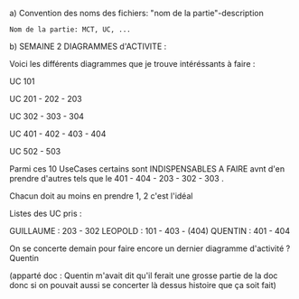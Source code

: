 a) Convention des noms des fichiers:
	"nom de la partie"-description
	
	Nom de la partie: MCT, UC, ...
	
	
b) SEMAINE 2 DIAGRAMMES d'ACTIVITE :

Voici les différents diagrammes que je trouve intéréssants à faire : 

UC 101

UC 201 - 202 - 203

UC 302 - 303 - 304 

UC 401 - 402 - 403 - 404 

UC 502 - 503

Parmi ces 10 UseCases certains sont INDISPENSABLES A FAIRE avnt d'en prendre d'autres tels que le 401 - 404 - 203 - 302 - 303 .

Chacun doit au moins en prendre 1, 2 c'est l'idéal

Listes des UC pris :

GUILLAUME : 203 - 302 
LEOPOLD : 101 - 403 - (404)
QUENTIN : 401 - 404

On se concerte demain pour faire encore un dernier diagramme d'activité ? Quentin

(apparté doc : Quentin m'avait dit qu'il ferait une grosse partie de la doc donc si on pouvait aussi se concerter là dessus histoire que ça soit fait)